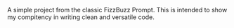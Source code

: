 A simple project from the classic FizzBuzz Prompt. This is intended to show my compitency in writing clean and versatile code.